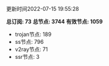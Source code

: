 更新时间2022-07-15 19:55:28

**总订阅: 73**
**总节点: 3744**
**有效节点: 1059**
- trojan节点: 189
- ss节点: 796
- v2ray节点: 71
- ssr节点: 3
